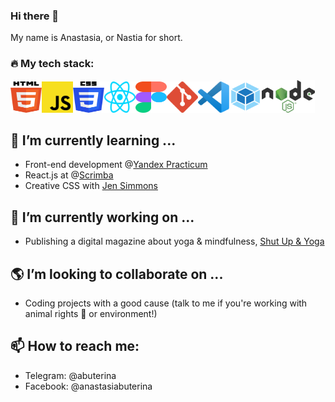 ### Hi there 👋

My name is Anastasia, or Nastia for short. 

### 🔥 My tech stack:

<img src="img/html-buterina.svg" alt="HTML logo" width="50" height="50"><img src="img/js-buterina.svg" alt="JS Logo" width="50" height="50"><img src="img/css-buterina.svg" alt="CSS Logo" width="50" height="50"><img src="img/react-buterina.svg" alt="React Logo" width="50" height="50"><img src="img/figma-buterina.svg" alt="Figma Logo" width="50" height="50"><img src="img/git-buterina.svg" alt="Git Logo" width="50" height="50"><img src="img/vs-code-buterina.svg" alt="VS Code logo" width="50" height="50"><img src="img/webpack-buterina.svg" alt="Webpack logo" width="52" height="52"><img src="img/node-js-buterina.png" alt="Node js logo" width="85" height="52">



## 🌱 I’m currently learning ...

- Front-end development @[Yandex Practicum](https://practicum.com/)
- React.js at @[Scrimba](https://scrimba.com/)
- Creative CSS with [Jen Simmons](https://jensimmons.com/)

## 🔭 I’m currently working on ...

- Publishing a digital magazine about yoga & mindfulness, [Shut Up & Yoga](https://shutupandyoga.com/)

## 🌎 I’m looking to collaborate on ...

- Coding projects with a good cause (talk to me if you're working with animal rights 🐷 or environment!)

## 📫 How to reach me: 

- Telegram: @abuterina
- Facebook: @anastasiabuterina



<!--
**buterina/buterina** is a ✨ _special_ ✨ repository because its `README.md` (this file) appears on your GitHub profile.

Here are some ideas to get you started:

- 
- 🤔 I’m looking for help with ...
- 💬 Ask me about ...
- 😄 Pronouns: ...
- ⚡ Fun fact: ...
-->



